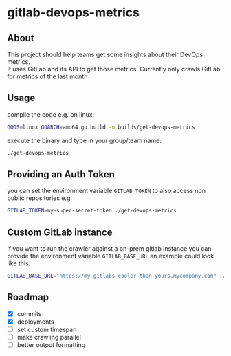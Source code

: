 # gitlab-devops-metrics

## About

This project should help teams get some insights about their DevOps metrics.  
It uses GitLab and its API to get those metrics. Currently only crawls GitLab for metrics of the last month

## Usage

compile the code e.g. on linux:

```bash
GOOS=linux GOARCH=amd64 go build -o builds/get-devops-metrics
```

execute the binary and type in your group/team name:

```bash
./get-devops-metrics 
```

## Providing an Auth Token

you can set the environment variable `GITLAB_TOKEN` to also access non public repositories e.g.

```bash
GITLAB_TOKEN=my-super-secret-token ./get-devops-metrics
```

## Custom GitLab instance

if you want to run the crawler against a on-prem gitlab instance you can provide the environment variable 
`GITLAB_BASE_URL` an example could look like this:

```bash
GITLAB_BASE_URL="https://my-gitlabs-cooler-than-yours.mycompany.com" ./get-devops-metrics
```

## Roadmap

- [x] commits
- [x] deployments
- [ ] set custom timespan
- [ ] make crawling parallel
- [ ] better output formatting
